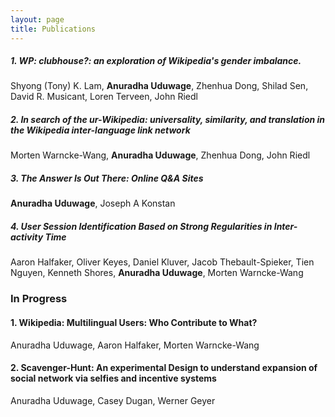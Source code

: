 ```yaml
---
layout: page
title: Publications
---
```


##### 1. WP: clubhouse?: an exploration of Wikipedia's gender imbalance.
Shyong (Tony) K. Lam, **Anuradha Uduwage**, Zhenhua Dong, Shilad Sen, David R. Musicant, Loren Terveen, John Riedl

##### 2. In search of the ur-Wikipedia: universality, similarity, and translation in the Wikipedia inter-language link network 
Morten Warncke-Wang, **Anuradha Uduwage**, Zhenhua Dong, John Riedl

##### 3. The Answer Is Out There: Online Q&A Sites
**Anuradha Uduwage**, Joseph A Konstan

##### 4. User Session Identification Based on Strong Regularities in Inter-activity Time
Aaron Halfaker, Oliver Keyes, Daniel Kluver, Jacob Thebault-Spieker, Tien Nguyen, Kenneth Shores, **Anuradha Uduwage**, Morten Warncke-Wang

### In Progress

#### 1. Wikipedia: Multilingual Users: Who Contribute to What?
Anuradha Uduwage, Aaron Halfaker, Morten Warncke-Wang

#### 2. Scavenger-Hunt: An experimental Design to understand expansion of social network via selfies and incentive systems 
Anuradha Uduwage, Casey Dugan, Werner Geyer